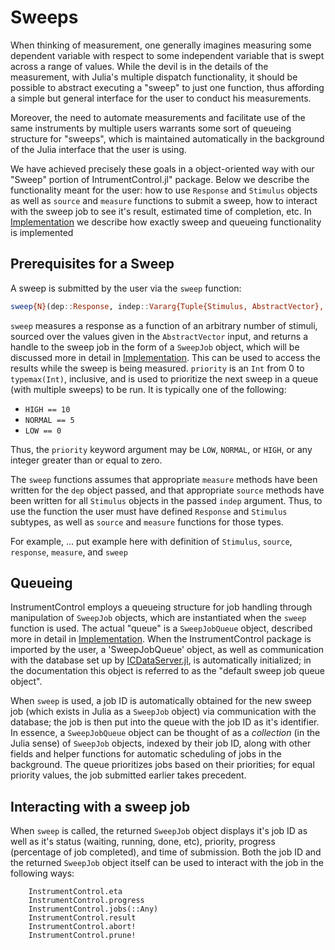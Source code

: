 # Sweeps

When thinking of measurement, one generally imagines measuring some dependent
variable with respect to some independent variable that is swept across a range
of values. While the devil is in the details of the measurement, with Julia's
multiple dispatch functionality, it should be possible to abstract executing a
"sweep" to just one function, thus affording a simple but general interface for the
user to conduct his measurements.

Moreover, the need to automate measurements and facilitate use of the same instruments
by multiple users warrants some sort of queueing structure for "sweeps", which is
maintained automatically in the background of the Julia interface that the user is
using.

We have achieved precisely these goals in a object-oriented way with our "Sweep"
portion of IntrumentControl.jl" package. Below we describe the functionality meant
for the user: how to use `Response` and `Stimulus` objects as well as `source`
and `measure` functions to submit a sweep, how to interact with the sweep job
to see it's result, estimated time of completion, etc. In [Implementation](https://painterqubits.github.io/InstrumentControl.jl/implementation/)
we describe how exactly sweep and queueing functionality is implemented

## Prerequisites for a Sweep

A sweep is submitted by the user via the `sweep` function:

```julia
sweep{N}(dep::Response, indep::Vararg{Tuple{Stimulus, AbstractVector}, N}; priority = NORMAL)
```

`sweep` measures a response as a function of an arbitrary number of stimuli,
sourced over the values given in the `AbstractVector` input, and returns
a handle to the sweep job in the form of a `SweepJob` object, which will be discussed more in detail in [Implementation](https://painterqubits.github.io/InstrumentControl.jl/implementation/).
This can be used to access the results while the sweep is being measured.
`priority` is an `Int` from 0 to `typemax(Int)`, inclusive, and is used to prioritize
the next sweep in a queue (with multiple sweeps) to be run. It is typically one
of the following:

- `HIGH == 10`
- `NORMAL == 5`
- `LOW == 0`

Thus, the `priority` keyword argument may be `LOW`, `NORMAL`, or `HIGH`, or any
integer greater than or equal to zero.

The `sweep` functions assumes that appropriate `measure` methods have been written
for the `dep` object passed, and that appropriate `source` methods have been written
for all `Stimulus` objects in the passed `indep` argument. Thus, to use the function
the user must have defined `Response` and `Stimulus` subtypes, as well as `source`
and `measure` functions for those types.

For example, ... put example here with definition of `Stimulus`, `source`, `response`,
`measure`, and `sweep`

## Queueing

InstrumentControl employs a queueing structure for job handling through manipulation
of `SweepJob` objects, which are instantiated when the `sweep` function is used.
The actual "queue" is a `SweepJobQueue` object, described more in detail in [Implementation](https://painterqubits.github.io/InstrumentControl.jl/implementation/).
When the InstrumentControl package is imported by the user, a 'SweepJobQueue' object,
as well as communication with the database set up by [ICDataServer.jl](https://github.com/PainterQubits/ICDataServer.jl),
is automatically initialized; in the documentation this object is referred to as the
"default sweep job queue object".

When `sweep` is used, a job ID is automatically
obtained for the new sweep job (which exists in Julia as a `SweepJob` object) via
communication with the database; the job is then put into the queue with the
job ID as it's identifier. In essence, a `SweepJobQueue` object can be thought of
as a *collection* (in the Julia sense) of `SweepJob` objects, indexed by their job ID,
along with other fields and helper functions for automatic scheduling of jobs in
the background. The queue prioritizes jobs based on their priorities; for equal
priority values, the job submitted earlier takes precedent.

## Interacting with a sweep job

When `sweep` is called, the returned `SweepJob` object displays it's job ID as
well as it's status (waiting, running, done, etc), priority, progress
(percentage of job completed), and time of submission. Both the job ID and the returned
`SweepJob` object itself can be used to interact with the job in the following ways:

```@docs
    InstrumentControl.eta
    InstrumentControl.progress    
    InstrumentControl.jobs(::Any)
    InstrumentControl.result
    InstrumentControl.abort!
    InstrumentControl.prune!
```
